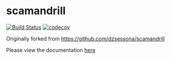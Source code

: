 scamandrill
===========

[![Build Status](https://img.shields.io/travis/scamandrill/scamandrill.svg)](https://travis-ci.org/scamandrill/scamandrill)
[![codecov](https://img.shields.io/codecov/c/github/scamandrill/scamandrill.svg)](https://codecov.io/gh/scamandrill/scamandrill)

Originally forked from https://github.com/dzsessona/scamandrill

Please view the documentation [here](http://scamandrill.github.io/scamandrill/)
